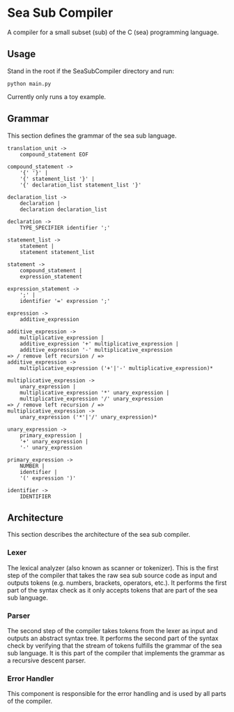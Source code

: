 # Sea Sub Compiler

A compiler for a small subset (sub) of the C (sea) programming language.

## Usage

Stand in the root if the SeaSubCompiler directory and run:
```
python main.py
```

Currently only runs a toy example.

## Grammar

This section defines the grammar of the sea sub language.

```
translation_unit ->
    compound_statement EOF

compound_statement ->
    '{' '}' |
    '{' statement_list '}' |
    '{' declaration_list statement_list '}'

declaration_list ->
    declaration |
    declaration declaration_list

declaration ->
    TYPE_SPECIFIER identifier ';'

statement_list ->
    statement |
    statement statement_list

statement ->
    compound_statement |
    expression_statement

expression_statement ->
    ';' |
    identifier '=' expression ';'

expression ->
    additive_expression

additive_expression ->
    multiplicative_expression |
    additive_expression '+' multiplicative_expression |
    additive_expression '-' multiplicative_expression
=> / remove left recursion / =>
additive_expression ->
    multiplicative_expression ('+'|'-' multiplicative_expression)*

multiplicative_expression ->
    unary_expression |
    multiplicative_expression '*' unary_expression |
    multiplicative_expression '/' unary_expression
=> / remove left recursion / =>
multiplicative_expression ->
    unary_expression ('*'|'/' unary_expression)*

unary_expression ->
    primary_expression |
    '+' unary_expression |
    '-' unary_expression

primary_expression ->
    NUMBER |
    identifier |
    '(' expression ')'

identifier ->
    IDENTIFIER
```

## Architecture

This section describes the architecture of the sea sub compiler.

### Lexer

The lexical analyzer (also known as scanner or tokenizer). This is the first step of the compiler that takes the raw
sea sub source code as input and outputs tokens (e.g. numbers, brackets, operators, etc.). It performs the first part
of the syntax check as it only accepts tokens that are part of the sea sub language.

### Parser

The second step of the compiler takes tokens from the lexer as input and outputs an abstract syntax tree. It performs
the second part of the syntax check by verifying that the stream of tokens fulfills the grammar of the sea sub
language. It is this part of the compiler that implements the grammar as a recursive descent parser.

### Error Handler

This component is responsible for the error handling and is used by all parts of the compiler.
